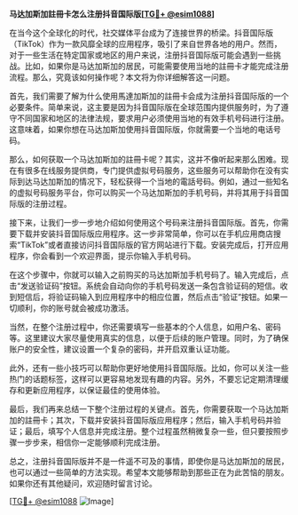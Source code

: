 **马达加斯加註冊卡怎么注册抖音国际版[[TG💪+ @esim1088](https://t.me/s/esim1088)]**

在当今这个全球化的时代，社交媒体平台成为了连接世界的桥梁。抖音国际版（TikTok）作为一款风靡全球的应用程序，吸引了来自世界各地的用户。然而，对于一些生活在特定国家或地区的用户来说，注册抖音国际版可能会遇到一些挑战。比如，如果你是马达加斯加的居民，可能需要使用当地的註冊卡才能完成注册流程。那么，究竟该如何操作呢？本文将为你详细解答这一问题。

首先，我们需要了解为什么使用馬達加斯加的註冊卡会成为注册抖音国际版的一个必要条件。简单来说，这主要是因为抖音国际版在全球范围内提供服务时，为了遵守不同国家和地区的法律法规，要求用户必须使用当地的有效手机号码进行注册。这意味着，如果你想在马达加斯加使用抖音国际版，你就需要一个当地的电话号码。

那么，如何获取一个马达加斯加的註冊卡呢？其实，这并不像听起来那么困难。现在有很多在线服务提供商，专门提供虚拟号码服务，这些服务可以帮助你在没有实际到达马达加斯加的情况下，轻松获得一个当地的電話号码。例如，通过一些知名的虚拟号码服务平台，你可以购买一个马达加斯加的手机号码，并将其用于抖音国际版的注册过程。

接下来，让我们一步一步地介绍如何使用这个号码来注册抖音国际版。首先，你需要下载并安装抖音国际版应用程序。这一步非常简单，你可以在手机应用商店搜索“TikTok”或者直接访问抖音国际版的官方网站进行下载。安装完成后，打开应用程序，你会看到一个欢迎界面，提示你输入手机号码。

在这个步骤中，你就可以输入之前购买的马达加斯加手机号码了。输入完成后，点击“发送验证码”按钮。系统会自动向你的手机号码发送一条包含验证码的短信。收到短信后，将验证码输入到应用程序中的相应位置，然后点击“验证”按钮。如果一切顺利，你的账号就会被成功激活。

当然，在整个注册过程中，你还需要填写一些基本的个人信息，如用户名、密码等。这里建议大家尽量使用真实的信息，以便于后续的账户管理。同时，为了确保账户的安全性，建议设置一个复杂的密码，并开启双重认证功能。

此外，还有一些小技巧可以帮助你更好地使用抖音国际版。比如，你可以关注一些热门的话题标签，这样可以更容易地发现有趣的内容。另外，不要忘记定期清理缓存和更新应用程序，以保证最佳的使用体验。

最后，我们再来总结一下整个注册过程的关键点。首先，你需要获取一个马达加斯加的註冊卡；其次，下载并安装抖音国际版应用程序；然后，输入手机号码并验证；最后，填写个人信息并完成注册。整个过程虽然稍微复杂一些，但只要按照步骤一步步来，相信你一定能够顺利完成注册。

总之，注册抖音国际版并不是一件遥不可及的事情，即使你是马达加斯加的居民，也可以通过一些简单的方法实现。希望本文能够帮助到那些正在为此苦恼的朋友。如果你还有其他疑问，欢迎随时留言讨论。

[[TG💪+ @esim1088](https://t.me/s/esim1088) ![Image](https://i.postimg.cc/4NQfJmqS/Snipaste-2025-05-13-00-14-12.png)]